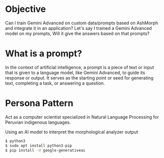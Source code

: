 Objective
==========

Can I train Gemini Advanced on custom data/prompts based on AshMorph and integrate it in an application?
Let's say I trained a Gemini Advanced model on my prompts, Will it give the answers based on that prompts?

What is a prompt?
=================

In the context of artificial intelligence, a prompt is a piece of text or input that is given to a language model, like Gemini Advanced, to guide its response or output. It serves as the starting point or seed for generating text, completing a task, or answering a question.

Persona Pattern
================

Act as a computer scientist specialized in Natural Language Processing for Peruvian indigenous languages.

Using an AI model to interpret the morphological analyzer output

```bash
$ python3
$ sudo apt install python3-pip
$ pip install -U google-generativeai

```
